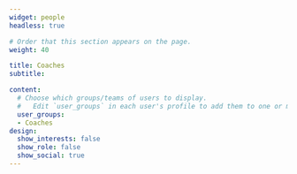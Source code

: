 ```yaml
---
widget: people
headless: true

# Order that this section appears on the page.
weight: 40

title: Coaches
subtitle:

content:
  # Choose which groups/teams of users to display.
  #   Edit `user_groups` in each user's profile to add them to one or more of these groups.
  user_groups:
  - Coaches
design:
  show_interests: false
  show_role: false
  show_social: true
---
```


